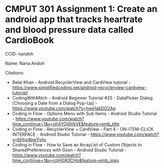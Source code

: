 # CMPUT 301 Assignment 1: Create an android app that tracks heartrate and blood pressure data called CardioBook
CCID: nandoh

Name: Nana Andoh

Citations:

- Belal Khan - Android RecyclerView and CardView tutorial - https://www.simplifiedcoding.net/android-recyclerview-cardview-tutorial/
- CodingWithMitch - Android Beginner Tutorial #25 - DatePicker Dialog [Choosing a Date from a Dialog Pop-Up] - https://www.youtube.com/watch?v=hwe1abDO2Ag
- Coding in Flow - Options Menu with Sub Items - Android Studio Tutorial - https://www.youtube.com/watch?time_continue=1&v=oh4YOj9VkVE&feature=emb_title
- Coding in Flow - RecyclerView + CardView - Part 4 - ON-ITEM-CLICK INTERFACE - Android Studio Tutorial - https://www.youtube.com/watch?v=bhhs4bwYyhc
- Coding in Flow - How to Save an ArrayList of Custom Objects to SharedPreferences with Gson - Android Studio Tutorial - https://www.youtube.com/watch?time_continue=1&v=jcliHGR3CHo&feature=emb_logo
